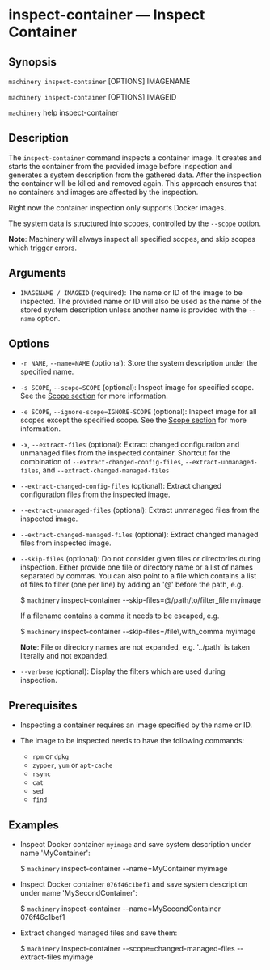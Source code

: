 # inspect-container — Inspect Container

## Synopsis

`machinery inspect-container` [OPTIONS] IMAGENAME

`machinery inspect-container` [OPTIONS] IMAGEID

`machinery` help inspect-container

## Description

The `inspect-container` command inspects a container image. It creates and starts the container from the provided image before inspection
and generates a system description from the gathered data. After the inspection the container will be killed and removed again.
This approach ensures that no containers and images are affected by the inspection.

Right now the container inspection only supports Docker images.

The system data is structured into scopes, controlled by the
`--scope` option.

**Note**:
Machinery will always inspect all specified scopes, and skip scopes which
trigger errors.

## Arguments

  * `IMAGENAME / IMAGEID` (required):
    The name or ID of the image to be inspected. The provided name or ID will also be
    used as the name of the stored system description unless another name is
    provided with the `--name` option.

## Options

  * `-n NAME`, `--name=NAME` (optional):
    Store the system description under the specified name.

  * `-s SCOPE`, `--scope=SCOPE` (optional):
    Inspect image for specified scope.
    See the [Scope section](machinery_main_scopes.1/) for more information.

  * `-e SCOPE`, `--ignore-scope=IGNORE-SCOPE` (optional):
    Inspect image for all scopes except the specified scope.
    See the [Scope section](machinery_main_scopes.1/) for more information.

  * `-x`, `--extract-files` (optional):
    Extract changed configuration and unmanaged files from the inspected container.
    Shortcut for the combination of `--extract-changed-config-files`,
    `--extract-unmanaged-files`, and `--extract-changed-managed-files`

  * `--extract-changed-config-files` (optional):
    Extract changed configuration files from the inspected image.

  * `--extract-unmanaged-files` (optional):
    Extract unmanaged files from the inspected image.

  * `--extract-changed-managed-files` (optional):
    Extract changed managed files from inspected image.

  * `--skip-files` (optional):
    Do not consider given files or directories during inspection. Either provide
    one file or directory name or a list of names separated by commas. You can
    also point to a file which contains a list of files to filter (one per line)
    by adding an '@' before the path, e.g.

      $ `machinery` inspect-container --skip-files=@/path/to/filter_file myimage

    If a filename contains a comma it needs to be escaped, e.g.

      $ `machinery` inspect-container --skip-files=/file\\,with_comma myimage

    **Note**: File or directory names are not expanded, e.g. '../path' is taken
      literally and not expanded.

  * `--verbose` (optional):
    Display the filters which are used during inspection.

## Prerequisites

  * Inspecting a container requires an image specified by the name or ID.

  * The image to be inspected needs to have the following commands:

    * `rpm` or `dpkg`
    * `zypper`, `yum` or `apt-cache`
    * `rsync`
    * `cat`
    * `sed`
    * `find`

## Examples

  * Inspect Docker container `myimage` and save system description under name 'MyContainer':

    $ `machinery` inspect-container --name=MyContainer myimage

  * Inspect Docker container `076f46c1bef1` and save system description under name 'MySecondContainer':

    $ `machinery` inspect-container --name=MySecondContainer 076f46c1bef1

  * Extract changed managed files and save them:

    $ `machinery` inspect-container --scope=changed-managed-files --extract-files myimage
